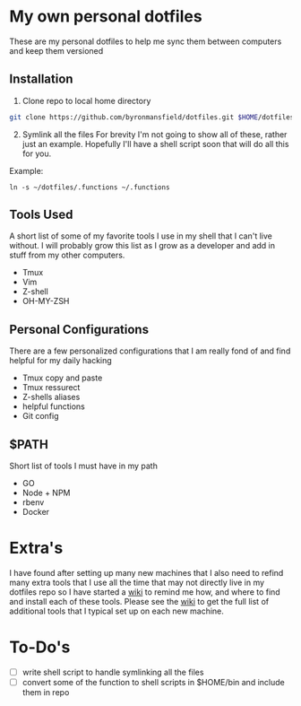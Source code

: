 # My own personal dotfiles

These are my personal dotfiles to help me sync them between computers and keep them versioned

## Installation

1. Clone repo to local home directory

```bash
git clone https://github.com/byronmansfield/dotfiles.git $HOME/dotfiles
```

2. Symlink all the files
For brevity I'm not going to show all of these, rather just an example.
Hopefully I'll have a shell script soon that will do all this for you.

Example:
```shell
ln -s ~/dotfiles/.functions ~/.functions
```

## Tools Used

A short list of some of my favorite tools I use in my shell that I can't live without. I will probably grow this list as I grow as a developer and add in stuff from my other computers.

* Tmux
* Vim
* Z-shell
* OH-MY-ZSH

## Personal Configurations

There are a few personalized configurations that I am really fond of and find helpful for my daily hacking

* Tmux copy and paste
* Tmux ressurect
* Z-shells aliases
* helpful functions
* Git config

## $PATH

Short list of tools I must have in my path

* GO
* Node + NPM
* rbenv
* Docker

# Extra's

I have found after setting up many new machines that I also need to refind many extra tools that I use all the time that may not directly live in my dotfiles repo so I have started a [wiki](https://github.com/byronmansfield/dotfiles/wiki/MacOS) to remind me how, and where to find and install each of these tools. Please see the [wiki](https://github.com/byronmansfield/dotfiles/wiki/MacOS) to get the full list of additional tools that I typical set up on each new machine.

# To-Do's

- [ ] write shell script to handle symlinking all the files
- [ ] convert some of the function to shell scripts in $HOME/bin and include
	them in repo
